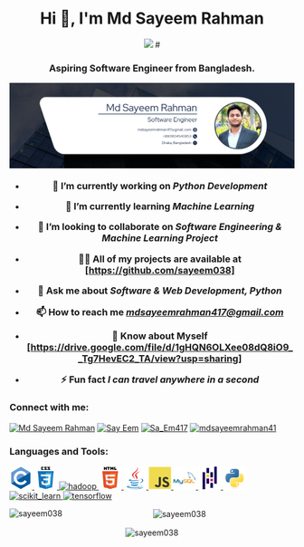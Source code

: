 
<h1 align="center">Hi 👋, I'm Md Sayeem Rahman</h1>

<div align="center"><img src=["[https://github.com/sayeem038/sayeem038/blob/main/saem%20banner.png]"]</div>
  # <h3 align="center">Aspiring Software Engineer from Bangladesh.</h>


<p align="left"> <img src="https://github.com/sayeem038/sayeem038/blob/main/saem%20banner.png" /> </p>

- 🔭 I’m currently working on *Python Development*

- 🌱 I’m currently learning *Machine Learning*

- 👯 I’m looking to collaborate on *Software Engineering & Machine Learning Project*

- 👨‍💻 All of my projects are available at [https://github.com/sayeem038]

- 💬 Ask me about *Software & Web Development, Python*

- 📫 How to reach me *mdsayeemrahman417@gmail.com*

- 📄 Know about Myself [https://drive.google.com/file/d/1gHQN6OLXee08dQ8iO9__Tg7HevEC2_TA/view?usp=sharing]

- ⚡ Fun fact *I can travel anywhere in a second*

<h3 align="left">Connect with me:</h3>
<p align="left">
<a href="https://www.linkedin.com/in/md-sayeem-rahman-83930b2a8/" target="blank"><img align="center" src="https://raw.githubusercontent.com/rahuldkjain/github-profile-readme-generator/master/src/images/icons/Social/linked-in-alt.svg" alt="Md Sayeem Rahman" height="30" width="40" /></a>
<a href="https://www.facebook.com/sayeem417/" target="blank"><img align="center" src="https://raw.githubusercontent.com/rahuldkjain/github-profile-readme-generator/master/src/images/icons/Social/facebook.svg" alt="Say Eem" height="30" width="40" /></a>
<a href="https://www.instagram.com/sa_em417/" target="blank"><img align="center" src="https://raw.githubusercontent.com/rahuldkjain/github-profile-readme-generator/master/src/images/icons/Social/instagram.svg" alt="Sa_Em417" height="30" width="40" /></a>
<a href="https://www.hackerrank.com/profile/mdsayeemrahman41" target="blank"><img align="center" src="https://raw.githubusercontent.com/rahuldkjain/github-profile-readme-generator/master/src/images/icons/Social/hackerrank.svg" alt="mdsayeemrahman41" height="30" width="40" /></a>
</p>

<h3 align="left">Languages and Tools:</h3>
<p align="left"> <a href="https://www.cprogramming.com/" target="_blank" rel="noreferrer"> <img src="https://raw.githubusercontent.com/devicons/devicon/master/icons/c/c-original.svg" alt="c" width="40" height="40"/> </a> <a href="https://www.w3schools.com/css/" target="_blank" rel="noreferrer"> <img src="https://raw.githubusercontent.com/devicons/devicon/master/icons/css3/css3-original-wordmark.svg" alt="css3" width="40" height="40"/> </a> <a href="https://hadoop.apache.org/" target="_blank" rel="noreferrer"> <img src="https://www.vectorlogo.zone/logos/apache_hadoop/apache_hadoop-icon.svg" alt="hadoop" width="40" height="40"/> </a> <a href="https://www.w3.org/html/" target="_blank" rel="noreferrer"> <img src="https://raw.githubusercontent.com/devicons/devicon/master/icons/html5/html5-original-wordmark.svg" alt="html5" width="40" height="40"/> </a> <a href="https://www.java.com" target="_blank" rel="noreferrer"> <img src="https://raw.githubusercontent.com/devicons/devicon/master/icons/java/java-original.svg" alt="java" width="40" height="40"/> </a> <a href="https://developer.mozilla.org/en-US/docs/Web/JavaScript" target="_blank" rel="noreferrer"> <img src="https://raw.githubusercontent.com/devicons/devicon/master/icons/javascript/javascript-original.svg" alt="javascript" width="40" height="40"/> </a> <a href="https://www.mysql.com/" target="_blank" rel="noreferrer"> <img src="https://raw.githubusercontent.com/devicons/devicon/master/icons/mysql/mysql-original-wordmark.svg" alt="mysql" width="40" height="40"/> </a> <a href="https://pandas.pydata.org/" target="_blank" rel="noreferrer"> <img src="https://raw.githubusercontent.com/devicons/devicon/2ae2a900d2f041da66e950e4d48052658d850630/icons/pandas/pandas-original.svg" alt="pandas" width="40" height="40"/> </a> <a href="https://www.python.org" target="_blank" rel="noreferrer"> <img src="https://raw.githubusercontent.com/devicons/devicon/master/icons/python/python-original.svg" alt="python" width="40" height="40"/> </a> <a href="https://scikit-learn.org/" target="_blank" rel="noreferrer"> <img src="https://upload.wikimedia.org/wikipedia/commons/0/05/Scikit_learn_logo_small.svg" alt="scikit_learn" width="40" height="40"/> </a>  <a href="https://www.tensorflow.org" target="_blank" rel="noreferrer"> <img src="https://www.vectorlogo.zone/logos/tensorflow/tensorflow-icon.svg" alt="tensorflow" width="40" height="40"/> </a> </p>

<p><img align="left" src="https://github-readme-stats.vercel.app/api/top-langs?username=sayeem038&show_icons=true&locale=en&layout=compact" alt="sayeem038" /></p>

<p>&nbsp;<img align="center" src="https://github-readme-stats.vercel.app/api?username=sayeem038&show_icons=true&locale=en" alt="sayeem038" /></p>

<p><img align="center" src="https://github-readme-streak-stats.herokuapp.com/?user=sayeem038&" alt="sayeem038" /></p>

